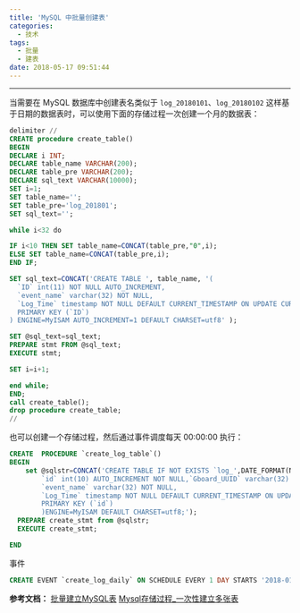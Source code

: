 ```yaml
---
title: 'MySQL 中批量创建表'
categories:
  - 技术
tags:
  - 批量
  - 建表
date: 2018-05-17 09:51:44
---
```


---
当需要在 MySQL 数据库中创建表名类似于 `log_20180101`、`log_20180102` 这样基于日期的数据表时，可以使用下面的存储过程一次创建一个月的数据表：
<!-- more -->

```sql
delimiter //
CREATE procedure create_table()
BEGIN
DECLARE i INT;
DECLARE table_name VARCHAR(200); 
DECLARE table_pre VARCHAR(200); 
DECLARE sql_text VARCHAR(10000); 
SET i=1;
SET table_name='';
SET table_pre='log_201801';
SET sql_text='';

while i<32 do

IF i<10 THEN SET table_name=CONCAT(table_pre,"0",i);
ELSE SET table_name=CONCAT(table_pre,i);
END IF;

SET sql_text=CONCAT('CREATE TABLE ', table_name, '(
  `ID` int(11) NOT NULL AUTO_INCREMENT,
  `event_name` varchar(32) NOT NULL,
  `Log_Time` timestamp NOT NULL DEFAULT CURRENT_TIMESTAMP ON UPDATE CURRENT_TIMESTAMP,
  PRIMARY KEY (`ID`)
) ENGINE=MyISAM AUTO_INCREMENT=1 DEFAULT CHARSET=utf8' );

SET @sql_text=sql_text;
PREPARE stmt FROM @sql_text;
EXECUTE stmt;

SET i=i+1;

end while;
END;
call create_table();
drop procedure create_table;
//
```

也可以创建一个存储过程，然后通过事件调度每天 00:00:00 执行：
```sql
CREATE  PROCEDURE `create_log_table`()
BEGIN
	set @sqlstr=CONCAT('CREATE TABLE IF NOT EXISTS `log_',DATE_FORMAT(NOW(),'%Y%m%d'),'` (
		`id` int(10) AUTO_INCREMENT NOT NULL,`Gboard_UUID` varchar(32) NOT NULL,`Channel` varchar(4) NOT NULL,		
        `event_name` varchar(32) NOT NULL,
        `Log_Time` timestamp NOT NULL DEFAULT CURRENT_TIMESTAMP ON UPDATE CURRENT_TIMESTAMP,
		PRIMARY KEY (`id`)
		)ENGINE=MyISAM DEFAULT CHARSET=utf8;');
  PREPARE create_stmt from @sqlstr;
  EXECUTE create_stmt;

END
```
事件
```sql
CREATE EVENT `create_log_daily` ON SCHEDULE EVERY 1 DAY STARTS '2018-01-01 00:00:00' ON COMPLETION PRESERVE ENABLE DO CALL create_log_table()
```

**参考文档：**
[批量建立MySQL表](https://my.oschina.net/wddqing/blog/298384)
[Mysql存储过程_一次性建立多张表](https://blog.csdn.net/fangfengzhen115/article/details/46987107)